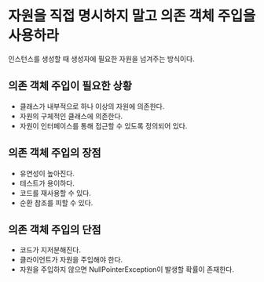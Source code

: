 # 자원을 직접 명시하지 말고 의존 객체 주입을 사용하라
인스턴스를 생성할 때 생성자에 필요한 자원을 넘겨주는 방식이다.

## 의존 객체 주입이 필요한 상황
- 클래스가 내부적으로 하나 이상의 자원에 의존한다.
- 자원의 구체적인 클래스에 의존한다.
- 자원이 인터페이스를 통해 접근할 수 있도록 정의되어 있다.

## 의존 객체 주입의 장점
- 유연성이 높아진다.
- 테스트가 용이하다.
- 코드를 재사용할 수 있다.
- 순환 참조를 피할 수 있다.

## 의존 객체 주입의 단점
- 코드가 지저분해진다.
- 클라이언트가 자원을 주입해야 한다.
- 자원을 주입하지 않으면 NullPointerException이 발생할 확률이 존재한다.
